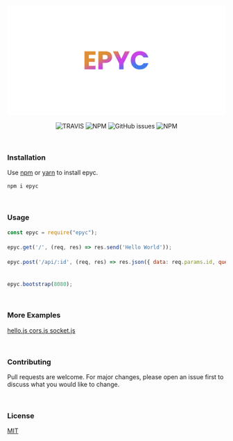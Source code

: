 <p align="center">
<a href="https://github.com/erwinkulasic/epyc/">
    <img alt="epyc" src="https://raw.githubusercontent.com/erwinkulasic/epyc/master/.github/assets/epyc-logo.png" width="600px"/>
</a>
</p>
<p align="center">
<img alt="TRAVIS" src="https://img.shields.io/travis/erwinkulasic/epyc?color=df8d34&logo=travis&style=flat-square">
<img alt="NPM" src="https://img.shields.io/npm/dm/epyc?color=df8d34&logo=npm&style=flat-square">
<img alt="GitHub issues" src="https://img.shields.io/github/issues/erwinkulasic/epyc?color=df8d34&logo=github&style=flat-square">
<img alt="NPM" src="https://img.shields.io/npm/l/epyc?color=df8d34&style=flat-square">
</p>

<br/>


### **Installation**

Use [npm](https://www.npmjs.com/) or [yarn](https://classic.yarnpkg.com/en/) to install epyc.

```bash
npm i epyc
```

<br/>

### **Usage**

```javascript
const epyc = require("epyc");

epyc.get('/', (req, res) => res.send('Hello World'));

epyc.post('/api/:id', (req, res) => res.json({ data: req.params.id, query: req.query }));


epyc.bootstrap(8080);

```
<br />

### More Examples

[   hello.js    ](https://github.com/erwinkulasic/epyc/blob/master/examples/hello.js)
[   cors.js     ](https://github.com/erwinkulasic/epyc/blob/master/examples/cors.js)
[   socket.js   ](https://github.com/erwinkulasic/epyc/blob/master/examples/socket.js)

<br/>

### **Contributing**
Pull requests are welcome. For major changes, please open an issue first to discuss what you would like to change.

<br/>

### **License**
[MIT](https://github.com/erwinkulasic/epyc/blob/master/LICENSE)
